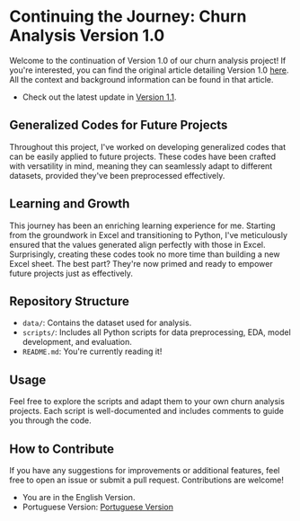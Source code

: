 # Continuing the Journey: Churn Analysis Version 1.0

Welcome to the continuation of Version 1.0 of our churn analysis project! If you're interested, you can find the original article detailing Version 1.0 [here](https://medium.com/@raul-data-scientist/churn-em-app-de-delivery-sql-preditiva-ai-4519b014fd9e). All the context and background information can be found in that article.

- Check out the latest update in [Version 1.1](https://medium.com/@raul-data-scientist/python-vers%C3%A3o-1-1-churn-em-app-de-delivery-sql-preditiva-ai-e00bf8e7b958).

## Generalized Codes for Future Projects

Throughout this project, I've worked on developing generalized codes that can be easily applied to future projects. These codes have been crafted with versatility in mind, meaning they can seamlessly adapt to different datasets, provided they've been preprocessed effectively.

## Learning and Growth

This journey has been an enriching learning experience for me. Starting from the groundwork in Excel and transitioning to Python, I've meticulously ensured that the values generated align perfectly with those in Excel. Surprisingly, creating these codes took no more time than building a new Excel sheet. The best part? They're now primed and ready to empower future projects just as effectively.

## Repository Structure

- `data/`: Contains the dataset used for analysis.
- `scripts/`: Includes all Python scripts for data preprocessing, EDA, model development, and evaluation.
- `README.md`: You're currently reading it!

## Usage

Feel free to explore the scripts and adapt them to your own churn analysis projects. Each script is well-documented and includes comments to guide you through the code.

## How to Contribute

If you have any suggestions for improvements or additional features, feel free to open an issue or submit a pull request. Contributions are welcome!

- You are in the English Version.
- Portuguese Version: [Portuguese Version](https://github.com/Raul-Data-Scientist/004Churn-PortugueseVersion)

